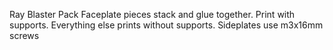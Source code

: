Ray Blaster Pack
Faceplate pieces stack and glue together. Print with supports.
Everything else prints without supports.
Sideplates use m3x16mm screws
